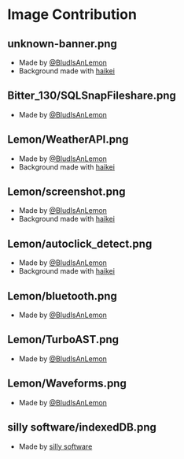 # Image Contribution

## unknown-banner.png
- Made by [@BludIsAnLemon](https://scratch.mit.edu/users/BludIsAnLemon/)
- Background made with [haikei](https://app.haikei.app)

## Bitter_130/SQLSnapFileshare.png
- Made by [@BludIsAnLemon](https://scratch.mit.edu/users/BludIsAnLemon/) 

## Lemon/WeatherAPI.png
- Made by [@BludIsAnLemon](https://scratch.mit.edu/users/BludIsAnLemon/)
- Background made with [haikei](https://app.haikei.app)

## Lemon/screenshot.png
- Made by [@BludIsAnLemon](https://scratch.mit.edu/users/BludIsAnLemon/)
- Background made with [haikei](https://app.haikei.app)

## Lemon/autoclick_detect.png
- Made by [@BludIsAnLemon](https://scratch.mit.edu/users/BludIsAnLemon/)
- Background made with [haikei](https://app.haikei.app)

## Lemon/bluetooth.png
- Made by [@BludIsAnLemon](https://scratch.mit.edu/users/BludIsAnLemon/)

## Lemon/TurboAST.png
- Made by [@BludIsAnLemon](https://scratch.mit.edu/users/BludIsAnLemon/)

## Lemon/Waveforms.png
- Made by [@BludIsAnLemon](https://scratch.mit.edu/users/BludIsAnLemon/)

## silly software/indexedDB.png
- Made by [silly software](https://sillysoftware.lol)
